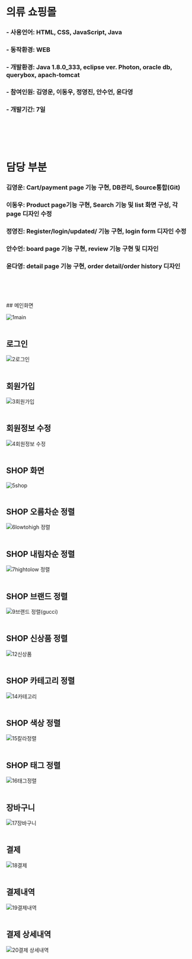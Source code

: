 # 의류 쇼핑몰
### - 사용언어: HTML, CSS, JavaScript, Java
### - 동작환경: WEB
### - 개발환경: Java 1.8.0_333, eclipse ver. Photon, oracle db, querybox, apach-tomcat
### - 참여인원: 김영운, 이동우, 정영진, 안수언, 윤다영
### - 개발기간: 7일

<br>
<br>
<br>
<br>

# 담당 부분
### 김영운: Cart/payment page 기능 구현, DB관리, Source통합(Git)
### 이동우: Product page기능 구현, Search 기능 및 list 화면 구성, 각 page 디자인 수정
### 정영진: Register/login/updated/ 기능 구현, login form 디자인 수정
### 안수언: board page 기능 구현, review 기능 구현 및 디자인
### 윤다영: detail page 기능 구현, order detail/order history 디자인

<br>
<br>
<br>
<br>
## 메인화면

![1main](https://user-images.githubusercontent.com/25880465/184064115-20ba26fb-acbd-474d-881e-931b98ccd0ca.JPG)
<br>
<br>
## 로그인

![2로그인](https://user-images.githubusercontent.com/25880465/184064117-fe83f456-1870-43f8-a504-5320bb9f665d.jpg)
<br>
<br>
## 회원가입
![3회원가입](https://user-images.githubusercontent.com/25880465/184064118-5b5f6734-d691-4e7a-b60e-9963ab118b8d.jpg)
<br>
<br>
## 회원정보 수정
![4회원정보 수정](https://user-images.githubusercontent.com/25880465/184064120-7064b344-4b55-44aa-a2bb-76cc33601f9b.png)
<br>
<br>
## SHOP 화면
![5shop](https://user-images.githubusercontent.com/25880465/184064121-4b3606c9-3def-4d41-a7af-27f405727480.JPG)
<br>
<br>
## SHOP 오름차순 정렬
![6lowtohigh 정렬](https://user-images.githubusercontent.com/25880465/184064124-c453b249-0bba-42ad-892d-c9f74b654678.JPG)
<br>
<br>
## SHOP 내림차순 정렬
![7hightolow 정렬](https://user-images.githubusercontent.com/25880465/184064125-00323100-b4fe-4150-b392-a758dfd577c9.JPG)
<br>
<br>
## SHOP 브랜드 정렬
![9브랜드 정렬(gucci)](https://user-images.githubusercontent.com/25880465/184064133-5d4e00bb-34e8-4204-9ef2-17e1b2dd4b63.JPG)
<br>
<br>
## SHOP 신상품 정렬
![12신상품](https://user-images.githubusercontent.com/25880465/184064136-88d7d3cb-7d31-49ab-b740-5f7d82be49d8.PNG)
<br>
<br>
## SHOP 카테고리 정렬
![14카테고리](https://user-images.githubusercontent.com/25880465/184064141-a2ea94b0-914d-4f69-b880-f3913f682f7f.PNG)
<br>
<br>
## SHOP 색상 정렬
![15칼라정렬](https://user-images.githubusercontent.com/25880465/184064142-d935e889-c4c6-459b-bcf0-23467a451c7b.png)
<br>
<br>
## SHOP 태그 정렬
![16태그정렬](https://user-images.githubusercontent.com/25880465/184064143-cdfda734-0067-493e-b6d3-ceadcd62095b.png)
<br>
<br>
## 장바구니
![17장바구니](https://user-images.githubusercontent.com/25880465/184064145-e2fb0fc8-d601-4536-b898-6bb8c235b7f9.png)
<br>
<br>
## 결제
![18결제](https://user-images.githubusercontent.com/25880465/184064147-a2b04eca-5ffd-4bd6-ac52-71a96a7cbaef.png)
<br>
<br>
## 결제내역
![19결제내역](https://user-images.githubusercontent.com/25880465/184064150-2fac1a85-8672-4682-a6cb-21ace33335ed.png)
<br>
<br>
## 결제 상세내역
![20결제 상세내역](https://user-images.githubusercontent.com/25880465/184064152-d8a3ced4-7352-4598-a65e-60b773d4cc6e.png)




